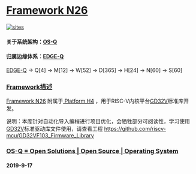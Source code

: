﻿# [Framework N26](https://github.com/OS-Q/N26)

[![sites](http://182.61.61.133/link/resources/OSQ.png)](http://www.OS-Q.com)

#### 关于系统架构：[OS-Q](https://github.com/OS-Q)
#### 归属边缘体系：[EDGE-Q](https://github.com/EDGE-Q)

[EDGE-Q](https://github.com/OS-Q/EDGE-Q) -> Q[4] -> M[12] -> W[52] -> D[365] -> H[24] -> N[60] -> S[60]

### [Framework描述](https://github.com/OS-Q/N26/wiki) 

[Framework N26](https://github.com/OS-Q/N26)  附属于[ Platform  H4](https://github.com/OS-Q/H4) ，用于RISC-V内核平台[GD32V](https://github.com/sochub/GD32V)标准库开发。

说明：本库针对自动化导入编程进行项目优化，会牺牲部分可阅读性，学习使用[GD32V](https://github.com/sochub/GD32V)标准驱动库文件使用，请查看工程 
https://github.com/riscv-mcu/GD32VF103_Firmware_Library

### [OS-Q = Open Solutions | Open Source |  Operating System ](http://www.OS-Q.com/N26)
####  2019-9-17